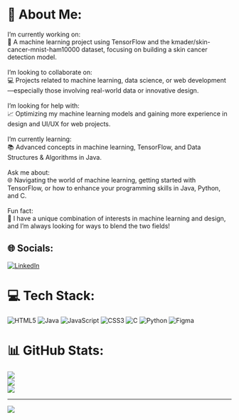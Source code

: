 # 💫 About Me:
I’m currently working on:<br>🤖 A machine learning project using TensorFlow and the kmader/skin-cancer-mnist-ham10000 dataset, focusing on building a skin cancer detection model.<br><br>I’m looking to collaborate on:<br>💻 Projects related to machine learning, data science, or web development—especially those involving real-world data or innovative design.<br><br>I’m looking for help with:<br>📈 Optimizing my machine learning models and gaining more experience in design and UI/UX for web projects.<br><br>I’m currently learning:<br>📚 Advanced concepts in machine learning, TensorFlow, and Data Structures & Algorithms in Java.<br><br>Ask me about:<br>🌐 Navigating the world of machine learning, getting started with TensorFlow, or how to enhance your programming skills in Java, Python, and C.<br><br>Fun fact:<br>🎨 I have a unique combination of interests in machine learning and design, and I’m always looking for ways to blend the two fields!


## 🌐 Socials:
[![LinkedIn](https://img.shields.io/badge/LinkedIn-%230077B5.svg?logo=linkedin&logoColor=white)](https://linkedin.com/in/https://www.linkedin.com/in/kanishkhaa-m-s-53556428b/) 

# 💻 Tech Stack:
![HTML5](https://img.shields.io/badge/html5-%23E34F26.svg?style=for-the-badge&logo=html5&logoColor=white) ![Java](https://img.shields.io/badge/java-%23ED8B00.svg?style=for-the-badge&logo=openjdk&logoColor=white) ![JavaScript](https://img.shields.io/badge/javascript-%23323330.svg?style=for-the-badge&logo=javascript&logoColor=%23F7DF1E) ![CSS3](https://img.shields.io/badge/css3-%231572B6.svg?style=for-the-badge&logo=css3&logoColor=white) ![C](https://img.shields.io/badge/c-%2300599C.svg?style=for-the-badge&logo=c&logoColor=white) ![Python](https://img.shields.io/badge/python-3670A0?style=for-the-badge&logo=python&logoColor=ffdd54) ![Figma](https://img.shields.io/badge/figma-%23F24E1E.svg?style=for-the-badge&logo=figma&logoColor=white)
# 📊 GitHub Stats:
![](https://github-readme-stats.vercel.app/api?username=kanishkhaacse&theme=gruvbox&hide_border=false&include_all_commits=false&count_private=true)<br/>
![](https://github-readme-streak-stats.herokuapp.com/?user=kanishkhaacse&theme=gruvbox&hide_border=false)<br/>
![](https://github-readme-stats.vercel.app/api/top-langs/?username=kanishkhaacse&theme=gruvbox&hide_border=false&include_all_commits=false&count_private=true&layout=compact)

---
[![](https://visitcount.itsvg.in/api?id=kanishkhaacse&icon=0&color=0)](https://visitcount.itsvg.in)

<!-- Proudly created with GPRM ( https://gprm.itsvg.in ) -->
